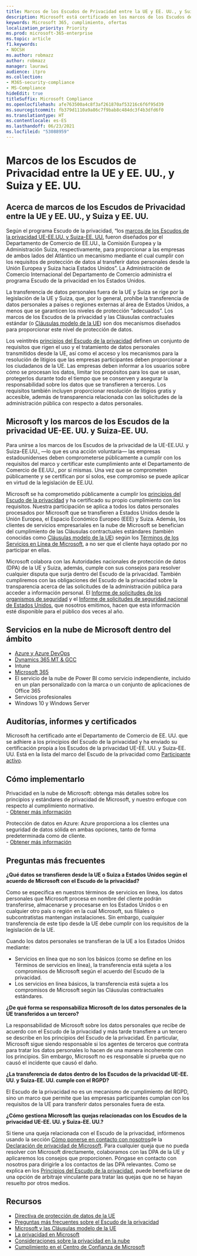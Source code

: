 ```yaml
---
title: Marcos de los Escudos de Privacidad entre la UE y EE. UU., y Suiza y EE. UU.
description: Microsoft está certificado en los marcos de los Escudos de la privacidad UE-EE. UU. y Suiza-EE. UU.
keywords: Microsoft 365, cumplimiento, ofertas
localization_priority: Priority
ms.prod: microsoft-365-enterprise
ms.topic: article
f1.keywords:
- NOCSH
ms.author: robmazz
author: robmazz
manager: laurawi
audience: itpro
ms.collection:
- M365-security-compliance
- MS-Compliance
hideEdit: true
titleSuffix: Microsoft Compliance
ms.openlocfilehash: afe763500a4c8f3af261870af53216c6f6f95d39
ms.sourcegitcommit: fb379d1110a9a86c7f9bab8c484dc3f4b3dfd6f0
ms.translationtype: HT
ms.contentlocale: es-ES
ms.lasthandoff: 06/23/2021
ms.locfileid: "53088959"
---
```

# <a name="eu-us-and-swiss-us-privacy-shield-frameworks"></a>Marcos de los Escudos de Privacidad entre la UE y EE. UU., y Suiza y EE. UU.

## <a name="about-the-eu-us-and-swiss-us-privacy-shield-frameworks"></a>Acerca de marcos de los Escudos de Privacidad entre la UE y EE. UU., y Suiza y EE. UU.

Según el programa Escudo de la privacidad, “los [marcos de los Escudos de la privacidad UE-EE.UU. y Suiza-EE. UU.](https://www.privacyshield.gov/welcome) fueron diseñados por el Departamento de Comercio de EE.UU., la Comisión Europea y la Administración Suiza, respectivamente, para proporcionar a las empresas de ambos lados del Atlántico un mecanismo mediante el cual cumplir con los requisitos de protección de datos al transferir datos personales desde la Unión Europea y Suiza hacia Estados Unidos”. La Administración de Comercio Internacional del Departamento de Comercio administra el programa Escudo de la privacidad en los Estados Unidos.

La transferencia de datos personales fuera de la UE y Suiza se rige por la legislación de la UE y Suiza, que, por lo general, prohíbe la transferencia de datos personales a países o regiones externas al área de Estados Unidos, a menos que se garanticen los niveles de protección “adecuados”. Los marcos de los Escudos de la privacidad y las Cláusulas contractuales estándar (o [Cláusulas modelo de la UE](offering-EU-Model-Clauses.md)) son dos mecanismos diseñados para proporcionar este nivel de protección de datos.

Los veintitrés [principios del Escudo de la privacidad](https://www.privacyshield.gov/article?id=Requirements-of-Participation) definen un conjunto de requisitos que rigen el uso y el tratamiento de datos personales transmitidos desde la UE, así como el acceso y los mecanismos para la resolución de litigios que las empresas participantes deben proporcionar a los ciudadanos de la UE. Las empresas deben informar a los usuarios sobre cómo se procesan los datos, limitar los propósitos para los que se usan, protegerlos durante todo el tiempo que se conserven y asegurar la responsabilidad sobre los datos que se transfieren a terceros. Los requisitos también incluyen proporcionar resolución de litigios gratis y accesible, además de transparencia relacionada con las solicitudes de la administración pública con respecto a datos personales.

## <a name="microsoft-and-the-eu-us-and-swiss-us-privacy-shield-frameworks"></a>Microsoft y los marcos de los Escudos de la privacidad UE-EE. UU. y Suiza-EE. UU.

Para unirse a los marcos de los Escudos de la privacidad de la UE-EE.UU. y Suiza-EE.UU., —lo que es una acción voluntaria— las empresas estadounidenses deben comprometerse públicamente a cumplir con los requisitos del marco y certificar este cumplimiento ante el Departamento de Comercio de EE.UU., por sí mismas. Una vez que se comprometen públicamente y se certifican por sí solos, ese compromiso se puede aplicar en virtud de la legislación de EE.UU.

Microsoft se ha comprometido públicamente a cumplir los [principios del Escudo de la privacidad](https://www.privacyshield.gov/article?id=Requirements-of-Participation) y ha certificado su propio cumplimiento con los requisitos. Nuestra participación se aplica a todos los datos personales procesados por Microsoft que se transfieren a Estados Unidos desde la Unión Europea, el Espacio Económico Europeo (EEE) y Suiza. Además, los clientes de servicios empresariales en la nube de Microsoft se benefician del cumplimiento de las Cláusulas contractuales estándares (también conocidas como [Cláusulas modelo de la UE](offering-eu-model-clauses.md)) según los [Términos de los Servicios en Línea de Microsoft](https://www.microsoftvolumelicensing.com/DocumentSearch.aspx?Mode=3&DocumentTypeId=31), a no ser que el cliente haya optado por no participar en ellas.

Microsoft colabora con las Autoridades nacionales de protección de datos (DPA) de la UE y Suiza, además, cumple con sus consejos para resolver cualquier disputa que surja dentro del Escudo de la privacidad. También cumpliremos con las obligaciones del Escudo de la privacidad sobre la transparencia acerca de las solicitudes de la administración pública para acceder a información personal. El [Informe de solicitudes de los organismos de seguridad](https://www.microsoft.com/corporate-responsibility/lerr) y el [Informe de solicitudes de seguridad nacional de Estados Unidos](https://www.microsoft.com/corporate-responsibility/fisa/), que nosotros emitimos, hacen que esta información esté disponible para el público dos veces al año.

## <a name="microsoft-in-scope-cloud-services"></a>Servicios en la nube de Microsoft dentro del ámbito

- [Azure y Azure DevOps](https://gallery.technet.microsoft.com/Overview-of-Azure-c1be3942)
- [Dynamics 365 MT & GCC](https://download.microsoft.com/download/E/1/9/E1977163-7A86-4812-AC18-C03ADC958AAF/Microsoft_Dynamics_365_Cloud_Service_Compliance_Datasheet.pdf)
- Intune
- [Microsoft 365](https://servicetrust.microsoft.com/ViewPage/TrustDocuments?command=Download&downloadType=Document&downloadId=9f756cce-b15d-45a9-94d7-6a583dee4401&docTab=6d000410-c9e9-11e7-9a91-892aae8839ad_Compliance_Guides)
- El servicio de la nube de Power BI como servicio independiente, incluido en un plan personalizado con la marca o un conjunto de aplicaciones de Office 365
- Servicios profesionales
- Windows 10 y Windows Server

## <a name="audits-reports-and-certificates"></a>Auditorías, informes y certificados

Microsoft ha certificado ante el Departamento de Comercio de EE. UU. que se adhiere a los principios del Escudo de la privacidad y ha enviado su certificación propia a los Escudos de la privacidad UE-EE. UU. y Suiza-EE. UU. Está en la lista del marco del Escudo de la privacidad como [Participante activo](https://www.privacyshield.gov/participant?id=a2zt0000000KzNaAAK).

## <a name="how-to-implement"></a>Cómo implementarlo

Privacidad en la nube de Microsoft: obtenga más detalles sobre los principios y estándares de privacidad de Microsoft, y nuestro enfoque con respecto al cumplimiento normativo.  
    - [Obtener más información](https://www.microsoft.com/download/details.aspx?id=55710)

Protección de datos en Azure: Azure proporciona a los clientes una seguridad de datos sólida en ambas opciones, tanto de forma predeterminada como de cliente.  
    - [Obtener más información](/azure/security/azure-protection-of-customer-data)

## <a name="frequently-asked-questions"></a>Preguntas más frecuentes

**¿Qué datos se transfieren desde la UE o Suiza a Estados Unidos según el acuerdo de Microsoft con el Escudo de la privacidad?**

Como se especifica en nuestros términos de servicios en línea, los datos personales que Microsoft procesa en nombre del cliente podrán transferirse, almacenarse y procesarse en los Estados Unidos o en cualquier otro país o región en la cual Microsoft, sus filiales o subcontratistas mantengan instalaciones. Sin embargo, cualquier transferencia de este tipo desde la UE debe cumplir con los requisitos de la legislación de la UE.

Cuando los datos personales se transfieran de la UE a los Estados Unidos mediante:

- Servicios en línea que no son los básicos (como se define en los Términos de servicios en línea), la transferencia está sujeta a los compromisos de Microsoft según el acuerdo del Escudo de la privacidad.
- Los servicios en línea básicos, la transferencia está sujeta a los compromisos de Microsoft según las Cláusulas contractuales estándares.

**¿De qué forma se responsabiliza Microsoft de los datos personales de la UE transferidos a un tercero?**

La responsabilidad de Microsoft sobre los datos personales que recibe de acuerdo con el Escudo de la privacidad y más tarde transfiere a un tercero se describe en los principios del Escudo de la privacidad. En particular, Microsoft sigue siendo responsable si los agentes de terceros que contrata para tratar los datos personales lo hacen de una manera incoherente con los principios. Sin embargo, Microsoft no es responsable si prueba que no causó el incidente que causó el daño.

**¿La transferencia de datos dentro de los Escudos de la privacidad UE-EE. UU. y Suiza-EE. UU. cumple con el RGPD?**

El Escudo de la privacidad no es un mecanismo de cumplimiento del RGPD, sino un marco que permite que las empresas participantes cumplan con los requisitos de la UE para transferir datos personales fuera de esta.

**¿Cómo gestiona Microsoft las quejas relacionadas con los Escudos de la privacidad UE-EE. UU. y Suiza-EE. UU.?**

Si tiene una queja relacionada con el Escudo de la privacidad, infórmenos usando la sección [Cómo ponerse en contacto con nosotros](https://privacy.microsoft.com/privacystatement#mainhowtocontactusmodule)de la [Declaración de privacidad de Microsoft](https://privacy.microsoft.com/privacystatement). Para cualquier queja que no pueda resolver con Microsoft directamente, colaboramos con las DPA de la UE y aplicaremos los consejos que proporcionen. Póngase en contacto con nosotros para dirigirle a los contactos de las DPA relevantes. Como se explica en los [Principios del Escudo de la privacidad](https://www.privacyshield.gov/article?id=Requirements-of-Participation), puede beneficiarse de una opción de arbitraje vinculante para tratar las quejas que no se hayan resuelto por otros medios.

## <a name="resources"></a>Recursos

- [Directiva de protección de datos de la UE](https://eur-lex.europa.eu/legal-content/en/ALL/?uri=CELEX:31995L0046)
- [Preguntas más frecuentes sobre el Escudo de la privacidad](https://www.privacyshield.gov/article?id=FAQs)
- [Microsoft y las Cláusulas modelo de la UE](offering-eu-model-clauses.md)
- [La privacidad en Microsoft](https://privacy.microsoft.com)
- [Consideraciones sobre la privacidad en la nube](https://download.microsoft.com/download/0/9/D/09DE47F6-F9E5-4C14-B9E8-E8119A130ACC/Privacy_considerations_in_the_cloud.pdf)
- [Cumplimiento en el Centro de Confianza de Microsoft](https://www.microsoft.com/trust-center/compliance/compliance-overview)
